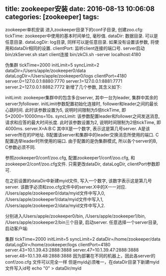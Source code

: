 title: zookeeper安装
date: 2016-08-13 10:06:08
categories: [zookeeper]
tags:
---
zookeeper单机安装
进入zookeeper目录下的conf子目录, 创建zoo.cfg:
	tickTime: zookeeper中使用的基本时间单位, 毫秒值.
	dataDir: 数据目录. 可以是任意目录.
	dataLogDir: log目录, 同样可以是任意目录. 如果没有设置该参数, 将使用和dataDir相同的设置.
	clientPort: 监听client连接的端口号.
server启动 bin/zkServer.sh start
client连接 bin/zkCli.sh -server localhost:4180

伪集群
tickTime=2000
initLimit=5
syncLimit=2
dataDir=/Users/apple/zookeeper0/data
dataLogDir=/Users/apple/zookeeper0/logs
clientPort=4180
server.0=127.0.0.1:8880:7770
server.1=127.0.0.1:8881:7771
server.2=127.0.0.1:8882:7772
新增了几个参数, 其含义如下:

initLimit: zookeeper集群中的包含多台server, 其中一台为leader, 集群中其余的server为follower. initLimit参数配置初始化连接时, follower和leader之间的最长心跳时间. 此时该参数设置为5, 说明时间限制为5倍tickTime, 即5*2000=10000ms=10s.
syncLimit: 该参数配置leader和follower之间发送消息, 请求和应答的最大时间长度. 此时该参数设置为2, 说明时间限制为2倍tickTime, 即4000ms.
server.X=A:B:C 其中X是一个数字, 表示这是第几号server. A是该server所在的IP地址. B配置该server和集群中的leader交换消息所使用的端口. C配置选举leader时所使用的端口. 由于配置的是伪集群模式, 所以各个server的B, C参数必须不同.

参照zookeeper0/conf/zoo.cfg, 配置zookeeper1/conf/zoo.cfg, 和zookeeper2/conf/zoo.cfg文件. 只需更改dataDir, dataLogDir, clientPort参数即可.

在之前设置的dataDir中新建myid文件, 写入一个数字, 该数字表示这是第几号server. 该数字必须和zoo.cfg文件中的server.X中的X一一对应.
/Users/apple/zookeeper0/data/myid文件中写入0, /Users/apple/zookeeper1/data/myid文件中写入1, /Users/apple/zookeeper2/data/myid文件中写入2.

分别进入/Users/apple/zookeeper0/bin, /Users/apple/zookeeper1/bin, /Users/apple/zookeeper2/bin三个目录, 启动server.
任意选择一个server目录, 启动客户端:

集群
tickTime=2000
initLimit=5
syncLimit=2
dataDir=/home/zookeeper/data
dataLogDir=/home/zookeeper/logs
clientPort=4180
server.43=10.1.39.43:2888:3888
server.47=10.1.39.47:2888:3888
server.48=10.1.39.48:2888:3888
因为部署在不同的机器上，因此各server的conf/zoo.cfg 文件可以完全一样
但是myid必须唯一，在dataDir目录下新建myid文件写入id号
echo "0" > dataDir/myid

